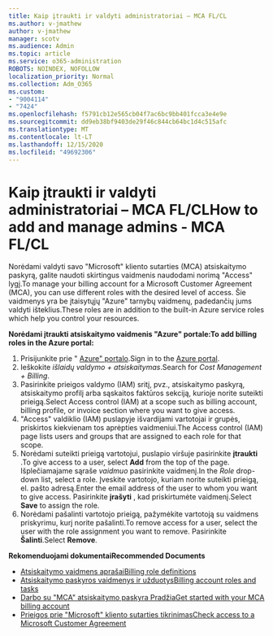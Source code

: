 ```yaml
---
title: Kaip įtraukti ir valdyti administratoriai – MCA FL/CL
ms.author: v-jmathew
author: v-jmathew
manager: scotv
ms.audience: Admin
ms.topic: article
ms.service: o365-administration
ROBOTS: NOINDEX, NOFOLLOW
localization_priority: Normal
ms.collection: Adm_O365
ms.custom:
- "9004114"
- "7424"
ms.openlocfilehash: f5791cb12e565cb04f7ac6bc9bb401fcca3e4e9e
ms.sourcegitcommit: dd9eb38bf9403de29f46c844cb64bc1d4c515afc
ms.translationtype: MT
ms.contentlocale: lt-LT
ms.lasthandoff: 12/15/2020
ms.locfileid: "49692306"
---
```

# <a name="how-to-add-and-manage-admins---mca-flcl"></a><span data-ttu-id="b8beb-102">Kaip įtraukti ir valdyti administratoriai – MCA FL/CL</span><span class="sxs-lookup"><span data-stu-id="b8beb-102">How to add and manage admins - MCA FL/CL</span></span>

<span data-ttu-id="b8beb-103">Norėdami valdyti savo "Microsoft" kliento sutarties (MCA) atsiskaitymo paskyrą, galite naudoti skirtingus vaidmenis naudodami norimą "Access" lygį.</span><span class="sxs-lookup"><span data-stu-id="b8beb-103">To manage your billing account for a Microsoft Customer Agreement (MCA), you can use different roles with the desired level of access.</span></span> <span data-ttu-id="b8beb-104">Šie vaidmenys yra be įtaisytųjų "Azure" tarnybų vaidmenų, padedančių jums valdyti išteklius.</span><span class="sxs-lookup"><span data-stu-id="b8beb-104">These roles are in addition to the built-in Azure service roles which help you control your resources.</span></span>

<span data-ttu-id="b8beb-105">**Norėdami įtraukti atsiskaitymo vaidmenis "Azure" portale:**</span><span class="sxs-lookup"><span data-stu-id="b8beb-105">**To add billing roles in the Azure portal:**</span></span>

1. <span data-ttu-id="b8beb-106">Prisijunkite prie " [Azure" portalo](https://portal.azure.com/).</span><span class="sxs-lookup"><span data-stu-id="b8beb-106">Sign in to the [Azure portal](https://portal.azure.com/).</span></span>
2. <span data-ttu-id="b8beb-107">Ieškokite *išlaidų valdymo + atsiskaitymas*.</span><span class="sxs-lookup"><span data-stu-id="b8beb-107">Search for *Cost Management + Billing*.</span></span>
3. <span data-ttu-id="b8beb-108">Pasirinkite prieigos valdymo (IAM) sritį, pvz., atsiskaitymo paskyrą, atsiskaitymo profilį arba sąskaitos faktūros sekciją, kurioje norite suteikti prieigą.</span><span class="sxs-lookup"><span data-stu-id="b8beb-108">Select Access control (IAM) at a scope such as billing account, billing profile, or invoice section where you want to give access.</span></span>
4. <span data-ttu-id="b8beb-109">"Access" valdiklio (IAM) puslapyje išvardijami vartotojai ir grupės, priskirtos kiekvienam tos aprėpties vaidmeniui.</span><span class="sxs-lookup"><span data-stu-id="b8beb-109">The Access control (IAM) page lists users and groups that are assigned to each role for that scope.</span></span>
5. <span data-ttu-id="b8beb-110">Norėdami suteikti prieigą vartotojui, puslapio viršuje pasirinkite **įtraukti** .</span><span class="sxs-lookup"><span data-stu-id="b8beb-110">To give access to a user, select **Add** from the top of the page.</span></span> <span data-ttu-id="b8beb-111">Išplečiamajame sąraše *vaidmuo* pasirinkite vaidmenį.</span><span class="sxs-lookup"><span data-stu-id="b8beb-111">In the *Role* drop-down list, select a role.</span></span> <span data-ttu-id="b8beb-112">Įveskite vartotojo, kuriam norite suteikti prieigą, el. pašto adresą.</span><span class="sxs-lookup"><span data-stu-id="b8beb-112">Enter the email address of the user to whom you want to give access.</span></span> <span data-ttu-id="b8beb-113">Pasirinkite **įrašyti** , kad priskirtumėte vaidmenį.</span><span class="sxs-lookup"><span data-stu-id="b8beb-113">Select **Save** to assign the role.</span></span>
6. <span data-ttu-id="b8beb-114">Norėdami pašalinti vartotojo prieigą, pažymėkite vartotoją su vaidmens priskyrimu, kurį norite pašalinti.</span><span class="sxs-lookup"><span data-stu-id="b8beb-114">To remove access for a user, select the user with the role assignment you want to remove.</span></span> <span data-ttu-id="b8beb-115">Pasirinkite **Šalinti**.</span><span class="sxs-lookup"><span data-stu-id="b8beb-115">Select **Remove**.</span></span>

<span data-ttu-id="b8beb-116">**Rekomenduojami dokumentai**</span><span class="sxs-lookup"><span data-stu-id="b8beb-116">**Recommended Documents**</span></span>

- [<span data-ttu-id="b8beb-117">Atsiskaitymo vaidmens aprašai</span><span class="sxs-lookup"><span data-stu-id="b8beb-117">Billing role definitions</span></span>](https://docs.microsoft.com/azure/cost-management-billing/manage/understand-mca-roles)
- [<span data-ttu-id="b8beb-118">Atsiskaitymo paskyros vaidmenys ir užduotys</span><span class="sxs-lookup"><span data-stu-id="b8beb-118">Billing account roles and tasks</span></span>](https://docs.microsoft.com/azure/cost-management-billing/manage/understand-mca-roles#billing-account-roles-and-tasks)
- [<span data-ttu-id="b8beb-119">Darbo su "MCA" atsiskaitymo paskyra Pradžia</span><span class="sxs-lookup"><span data-stu-id="b8beb-119">Get started with your MCA billing account</span></span>](https://docs.microsoft.com/azure/cost-management-billing/understand/mca-overview)
- [<span data-ttu-id="b8beb-120">Prieigos prie "Microsoft" kliento sutarties tikrinimas</span><span class="sxs-lookup"><span data-stu-id="b8beb-120">Check access to a Microsoft Customer Agreement</span></span>](https://docs.microsoft.com/azure/cost-management-billing/manage/change-credit-card?WT.mc_id=Portal-Microsoft_Azure_Support%22%20%5Cl%20%22manage-credit-cards-for-a-microsoft-customer-agreement%22%20%5Ct%20%22_blank#check-the-type-of-your-account)
